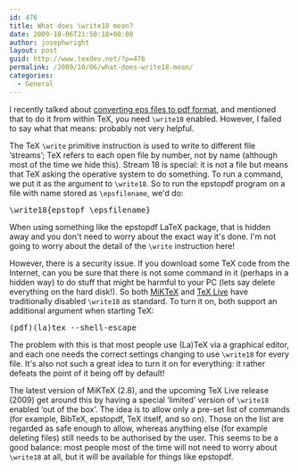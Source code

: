 ```yaml
---
id: 476
title: What does \write18 mean?
date: 2009-10-06T21:50:18+00:00
author: josephwright
layout: post
guid: http://www.texdev.net/?p=476
permalink: /2009/10/06/what-does-write18-mean/
categories:
  - General
---
```

I recently talked about <a href="http://www.texdev.net/2009/09/28/eps-graphics-with-pdflatex/">converting eps files to pdf format</a>, and mentioned that to do it from within TeX, you need <code>\write18</code> enabled. However, I failed to say what that means: probably not very helpful.

The TeX <code>\write</code> primitive instruction is used to write to different file ‘streams’; TeX refers to each open file by number, not by name (although most of the time we hide this). Stream 18 is special: it is not a file but means that TeX asking the operative system to do something. To run a command, we put it as the argument to <code>\write18</code>. So to run the epstopdf program on a file with name stored as <code>\epsfilename</code>, we'd do:
<pre>\write18{epstopf \epsfilename}</pre>
When using something like the epstopdf LaTeX package, that is hidden away and you don't need to worry about the exact way it's done. I'm not going to worry about the detail of the <code>\write</code> instruction here!

However, there is a security issue. If you download some TeX code from the Internet, can you be sure that there is not some command in it (perhaps in a hidden way) to do stuff that might be harmful to your PC (lets say delete everything on the hard disk!). So both <a title="MiKTeX Homepage" href="http://www.miktex.org">MiKTeX</a> and <a title="TeX Live" href="http://www.tug.org/texlive/">TeX Live</a> have traditionally disabled <code>\write18</code> as standard. To turn it on, both support an additional argument when starting TeX:
<pre>(pdf)(la)tex --shell-escape</pre>
The problem with this is that most people use (La)TeX via a graphical editor, and each one needs the correct settings changing to use <code>\write18</code> for every file. It's also not such a great idea to turn it on for everything: it rather defeats the point of it being off by default!

The latest version of MiKTeX (2.8), and the upcoming TeX Live release (2009) get around this by having a special ‘limited’ version of <code>\write18</code> enabled ‘out of the box’. The idea is to allow only a pre-set list of commands (for example, BibTeX, epstopdf, TeX itself, and so on). Those on the list are regarded as safe enough to allow, whereas anything else (for example deleting files) still needs to be authorised by the user. This seems to be a good balance: most people most of the time will not need to worry about <code>\write18</code> at all, but it will be available for things like epstopdf.